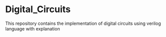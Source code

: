 # Digital_Circuits
This repository contains the implementation of digital circuits using verilog language with explanation
